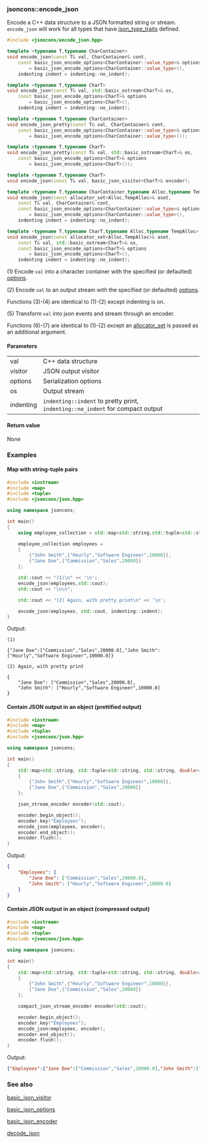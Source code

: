 ### jsoncons::encode_json

Encode a C++ data structure to a JSON formatted string or stream. `encode_json` will work for all types that
have [json_type_traits](https://github.com/danielaparker/jsoncons/blob/master/doc/ref/corelib/json_type_traits.md) defined.

```cpp
#include <jsoncons/encode_json.hpp>

template <typename T,typename CharContainer>
void encode_json(const T& val, CharContainer& cont, 
    const basic_json_encode_options<CharContainer::value_type>& options  
        = basic_json_encode_options<CharContainer::value_type>(),
    indenting indent = indenting::no_indent);                                   (1)

template <typename T,typename CharT>                                             
void encode_json(const T& val, std::basic_ostream<CharT>& os, 
    const basic_json_encode_options<CharT>& options  
        = basic_json_encode_options<CharT>(),
    indenting indent = indenting::no_indent);                                   (2) 

template <typename T,typename CharContainer>
void encode_json_pretty(const T& val, CharContainer& cont, 
    const basic_json_encode_options<CharContainer::value_type>& options  
        = basic_json_encode_options<CharContainer::value_type>());              (3) (since 0.155.0)

template <typename T,typename CharT>
void encode_json_pretty(const T& val, std::basic_ostream<CharT>& os, 
    const basic_json_encode_options<CharT>& options 
        = basic_json_encode_options<CharT>());                                  (4) (since 0.155.0)        

template <typename T,typename CharT>
void encode_json(const T& val, basic_json_visitor<CharT>& encoder);             (5)

template <typename T,typename CharContainer,typename Alloc,typename TempAlloc>
void encode_json(const allocator_set<Alloc,TempAlloc>& aset,
    const T& val, CharContainer& cont, 
    const basic_json_encode_options<CharContainer::value_type>& options  
        = basic_json_encode_options<CharContainer::value_type>(),
    indenting indent = indenting::no_indent);                                   (6) (since 0.171.0)

template <typename T,typename CharT,typename Alloc,typename TempAlloc>                                             
void encode_json(const allocator_set<Alloc,TempAlloc>& aset,
    const T& val, std::basic_ostream<CharT>& os, 
    const basic_json_encode_options<CharT>& options  
        = basic_json_encode_options<CharT>(),
    indenting indent = indenting::no_indent);                                   (7) (since 0.171.0)
```

(1) Encode `val` into a character container with the specified (or defaulted) [options](basic_json_options.md).

(2) Encode `val` to an output stream with the specified (or defaulted) [options](basic_json_options.md).

Functions (3)-(4) are identical to (1)-(2) except indenting is on.

(5) Transform `val` into json events and stream through an encoder.

Functions (6)-(7) are identical to (1)-(2) except an [allocator_set](allocator_set.md) is passed as an additional argument.

#### Parameters

<table>
  <tr>
    <td>val</td>
    <td>C++ data structure</td> 
  </tr>
  <tr>
    <td>visitor</td>
    <td>JSON output visitor</td> 
  </tr>
  <tr>
    <td>options</td>
    <td>Serialization options</td> 
  </tr>
  <tr>
    <td>os</td>
    <td>Output stream</td> 
  </tr>
  <tr>
    <td>indenting</td>
    <td><code>indenting::indent</code> to pretty print, <code>indenting::no_indent</code> for compact output</td> 
  </tr>
</table>

#### Return value

None 
    
### Examples

#### Map with string-tuple pairs

```cpp
#include <iostream>
#include <map>
#include <tuple>
#include <jsoncons/json.hpp>

using namespace jsoncons;

int main()
{
    using employee_collection = std::map<std::string,std::tuple<std::string,std::string,double>>;

    employee_collection employees = 
    { 
        {"John Smith",{"Hourly","Software Engineer",10000}},
        {"Jane Doe",{"Commission","Sales",20000}}
    };

    std::cout << "(1)\n" << '\n'; 
    encode_json(employees,std::cout);
    std::cout << "\n\n";

    std::cout << "(2) Again, with pretty print\n" << '\n'; 

    encode_json(employees, std::cout, indenting::indent);
}
```
Output:
```
(1)

{"Jane Doe":["Commission","Sales",20000.0],"John Smith":["Hourly","Software Engineer",10000.0]}

(2) Again, with pretty print

{
    "Jane Doe": ["Commission","Sales",20000.0],
    "John Smith": ["Hourly","Software Engineer",10000.0]
}
```
    
#### Contain JSON output in an object (prettified output)

```cpp
#include <iostream>
#include <map>
#include <tuple>
#include <jsoncons/json.hpp>

using namespace jsoncons;

int main()
{
    std::map<std::string, std::tuple<std::string, std::string, double>> employees =
    {
        {"John Smith",{"Hourly","Software Engineer",10000}},
        {"Jane Doe",{"Commission","Sales",20000}}
    };

    json_stream_encoder encoder(std::cout);

    encoder.begin_object();
    encoder.key("Employees");
    encode_json(employees, encoder);
    encoder.end_object();
    encoder.flush();
}
```
Output:
```json
{
    "Employees": {
        "Jane Doe": ["Commission","Sales",20000.0],
        "John Smith": ["Hourly","Software Engineer",10000.0]
    }
}
```
    
#### Contain JSON output in an object (compressed output)

```cpp
#include <iostream>
#include <map>
#include <tuple>
#include <jsoncons/json.hpp>

using namespace jsoncons;

int main()
{
    std::map<std::string, std::tuple<std::string, std::string, double>> employees =
    {
        {"John Smith",{"Hourly","Software Engineer",10000}},
        {"Jane Doe",{"Commission","Sales",20000}}
    };

    compact_json_stream_encoder encoder(std::cout);

    encoder.begin_object();
    encoder.key("Employees");
    encode_json(employees, encoder);
    encoder.end_object();
    encoder.flush();
}
```
Output:
```json
{"Employees":{"Jane Doe":["Commission","Sales",20000.0],"John Smith":["Hourly","Software Engineer",10000.0]}}
```

### See also

[basic_json_visitor](basic_json_visitor.md)  

[basic_json_options](basic_json_options.md)  

[basic_json_encoder](basic_json_encoder.md)  

[decode_json](decode_json.md)  

